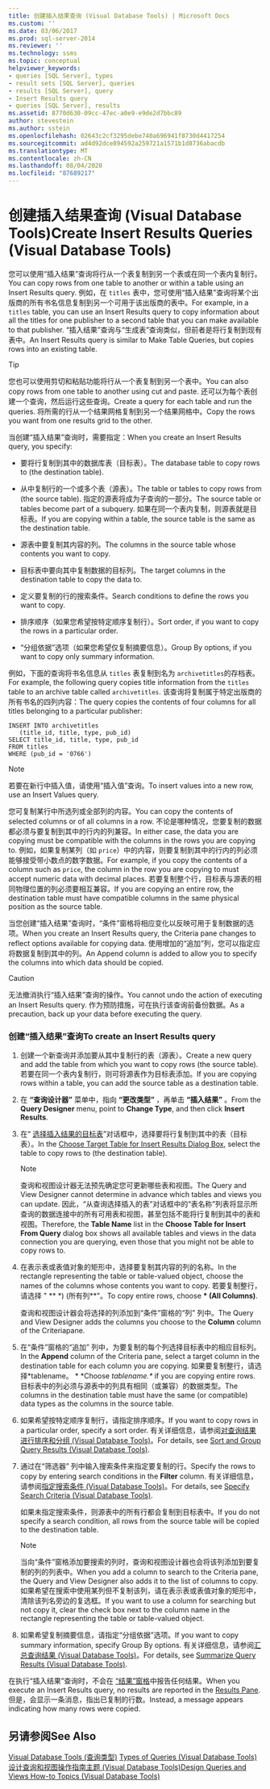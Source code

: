 ```yaml
---
title: 创建插入结果查询 (Visual Database Tools) | Microsoft Docs
ms.custom: ''
ms.date: 03/06/2017
ms.prod: sql-server-2014
ms.reviewer: ''
ms.technology: ssms
ms.topic: conceptual
helpviewer_keywords:
- queries [SQL Server], types
- result sets [SQL Server], queries
- results [SQL Server], query
- Insert Results query
- queries [SQL Server], results
ms.assetid: 8770d630-09cc-47ec-a0e9-e9de2d7bbc89
author: stevestein
ms.author: sstein
ms.openlocfilehash: 02643c2cf3295debe740a696941f8730d4417254
ms.sourcegitcommit: ad4d92dce894592a259721a1571b1d8736abacdb
ms.translationtype: MT
ms.contentlocale: zh-CN
ms.lasthandoff: 08/04/2020
ms.locfileid: "87689217"
---
```

# <a name="create-insert-results-queries-visual-database-tools"></a><span data-ttu-id="c2f93-102">创建插入结果查询 (Visual Database Tools)</span><span class="sxs-lookup"><span data-stu-id="c2f93-102">Create Insert Results Queries (Visual Database Tools)</span></span>
  <span data-ttu-id="c2f93-103">您可以使用“插入结果”查询将行从一个表复制到另一个表或在同一个表内复制行。</span><span class="sxs-lookup"><span data-stu-id="c2f93-103">You can copy rows from one table to another or within a table using an Insert Results query.</span></span> <span data-ttu-id="c2f93-104">例如，在 `titles` 表中，您可使用“插入结果”查询将某个出版商的所有书名信息复制到另一个可用于该出版商的表中。</span><span class="sxs-lookup"><span data-stu-id="c2f93-104">For example, in a `titles` table, you can use an Insert Results query to copy information about all the titles for one publisher to a second table that you can make available to that publisher.</span></span> <span data-ttu-id="c2f93-105">“插入结果”查询与“生成表”查询类似，但前者是将行复制到现有表中。</span><span class="sxs-lookup"><span data-stu-id="c2f93-105">An Insert Results query is similar to Make Table Queries, but copies rows into an existing table.</span></span>  
  
> [!TIP]  
>  <span data-ttu-id="c2f93-106">您也可以使用剪切和粘贴功能将行从一个表复制到另一个表中。</span><span class="sxs-lookup"><span data-stu-id="c2f93-106">You can also copy rows from one table to another using cut and paste.</span></span> <span data-ttu-id="c2f93-107">还可以为每个表创建一个查询，然后运行这些查询。</span><span class="sxs-lookup"><span data-stu-id="c2f93-107">Create a query for each table and run the queries.</span></span> <span data-ttu-id="c2f93-108">将所需的行从一个结果网格复制到另一个结果网格中。</span><span class="sxs-lookup"><span data-stu-id="c2f93-108">Copy the rows you want from one results grid to the other.</span></span>  
  
 <span data-ttu-id="c2f93-109">当创建“插入结果”查询时，需要指定：</span><span class="sxs-lookup"><span data-stu-id="c2f93-109">When you create an Insert Results query, you specify:</span></span>  
  
-   <span data-ttu-id="c2f93-110">要将行复制到其中的数据库表（目标表）。</span><span class="sxs-lookup"><span data-stu-id="c2f93-110">The database table to copy rows to (the destination table).</span></span>  
  
-   <span data-ttu-id="c2f93-111">从中复制行的一个或多个表（源表）。</span><span class="sxs-lookup"><span data-stu-id="c2f93-111">The table or tables to copy rows from (the source table).</span></span> <span data-ttu-id="c2f93-112">指定的源表将成为子查询的一部分。</span><span class="sxs-lookup"><span data-stu-id="c2f93-112">The source table or tables become part of a subquery.</span></span> <span data-ttu-id="c2f93-113">如果在同一个表内复制，则源表就是目标表。</span><span class="sxs-lookup"><span data-stu-id="c2f93-113">If you are copying within a table, the source table is the same as the destination table.</span></span>  
  
-   <span data-ttu-id="c2f93-114">源表中要复制其内容的列。</span><span class="sxs-lookup"><span data-stu-id="c2f93-114">The columns in the source table whose contents you want to copy.</span></span>  
  
-   <span data-ttu-id="c2f93-115">目标表中要向其中复制数据的目标列。</span><span class="sxs-lookup"><span data-stu-id="c2f93-115">The target columns in the destination table to copy the data to.</span></span>  
  
-   <span data-ttu-id="c2f93-116">定义要复制的行的搜索条件。</span><span class="sxs-lookup"><span data-stu-id="c2f93-116">Search conditions to define the rows you want to copy.</span></span>  
  
-   <span data-ttu-id="c2f93-117">排序顺序（如果您希望按特定顺序复制行）。</span><span class="sxs-lookup"><span data-stu-id="c2f93-117">Sort order, if you want to copy the rows in a particular order.</span></span>  
  
-   <span data-ttu-id="c2f93-118">“分组依据”选项（如果您希望仅复制摘要信息）。</span><span class="sxs-lookup"><span data-stu-id="c2f93-118">Group By options, if you want to copy only summary information.</span></span>  
  
 <span data-ttu-id="c2f93-119">例如，下面的查询将书名信息从 `titles` 表复制到名为 `archivetitles`的存档表。</span><span class="sxs-lookup"><span data-stu-id="c2f93-119">For example, the following query copies title information from the `titles` table to an archive table called `archivetitles`.</span></span> <span data-ttu-id="c2f93-120">该查询将复制属于特定出版商的所有书名的四列内容：</span><span class="sxs-lookup"><span data-stu-id="c2f93-120">The query copies the contents of four columns for all titles belonging to a particular publisher:</span></span>  
  
```  
INSERT INTO archivetitles   
   (title_id, title, type, pub_id)  
SELECT title_id, title, type, pub_id  
FROM titles  
WHERE (pub_id = '0766')  
```  
  
> [!NOTE]  
>  <span data-ttu-id="c2f93-121">若要在新行中插入值，请使用“插入值”查询。</span><span class="sxs-lookup"><span data-stu-id="c2f93-121">To insert values into a new row, use an Insert Values query.</span></span>  
  
 <span data-ttu-id="c2f93-122">您可复制某行中所选列或全部列的内容。</span><span class="sxs-lookup"><span data-stu-id="c2f93-122">You can copy the contents of selected columns or of all columns in a row.</span></span> <span data-ttu-id="c2f93-123">不论是哪种情况，您要复制的数据都必须与要复制到其中的行内的列兼容。</span><span class="sxs-lookup"><span data-stu-id="c2f93-123">In either case, the data you are copying must be compatible with the columns in the rows you are copying to.</span></span> <span data-ttu-id="c2f93-124">例如，如果复制某列（如 `price`）中的内容，则要复制到其中的行内的列必须能够接受带小数点的数字数据。</span><span class="sxs-lookup"><span data-stu-id="c2f93-124">For example, if you copy the contents of a column such as `price`, the column in the row you are copying to must accept numeric data with decimal places.</span></span> <span data-ttu-id="c2f93-125">若要复制整个行，目标表与源表的相同物理位置的列必须要相互兼容。</span><span class="sxs-lookup"><span data-stu-id="c2f93-125">If you are copying an entire row, the destination table must have compatible columns in the same physical position as the source table.</span></span>  
  
 <span data-ttu-id="c2f93-126">当您创建“插入结果”查询时，“条件”窗格将相应变化以反映可用于复制数据的选项。</span><span class="sxs-lookup"><span data-stu-id="c2f93-126">When you create an Insert Results query, the Criteria pane changes to reflect options available for copying data.</span></span> <span data-ttu-id="c2f93-127">使用增加的“追加”列，您可以指定应将数据复制到其中的列。</span><span class="sxs-lookup"><span data-stu-id="c2f93-127">An Append column is added to allow you to specify the columns into which data should be copied.</span></span>  
  
> [!CAUTION]  
>  <span data-ttu-id="c2f93-128">无法撤消执行“插入结果”查询的操作。</span><span class="sxs-lookup"><span data-stu-id="c2f93-128">You cannot undo the action of executing an Insert Results query.</span></span> <span data-ttu-id="c2f93-129">作为预防措施，可在执行该查询前备份数据。</span><span class="sxs-lookup"><span data-stu-id="c2f93-129">As a precaution, back up your data before executing the query.</span></span>  
  
### <a name="to-create-an-insert-results-query"></a><span data-ttu-id="c2f93-130">创建“插入结果”查询</span><span class="sxs-lookup"><span data-stu-id="c2f93-130">To create an Insert Results query</span></span>  
  
1.  <span data-ttu-id="c2f93-131">创建一个新查询并添加要从其中复制行的表（源表）。</span><span class="sxs-lookup"><span data-stu-id="c2f93-131">Create a new query and add the table from which you want to copy rows (the source table).</span></span> <span data-ttu-id="c2f93-132">若要在同一个表内复制行，则可将源表作为目标表添加。</span><span class="sxs-lookup"><span data-stu-id="c2f93-132">If you are copying rows within a table, you can add the source table as a destination table.</span></span>  
  
2.  <span data-ttu-id="c2f93-133">在 **“查询设计器”** 菜单中，指向 **“更改类型”** ，再单击 **“插入结果”** 。</span><span class="sxs-lookup"><span data-stu-id="c2f93-133">From the **Query Designer** menu, point to **Change Type**, and then click **Insert Results**.</span></span>  
  
3.  <span data-ttu-id="c2f93-134">在“ [选择插入结果的目标表](visual-database-tools.md)”对话框中，选择要将行复制到其中的表（目标表）。</span><span class="sxs-lookup"><span data-stu-id="c2f93-134">In the [Choose Target Table for Insert Results Dialog Box](visual-database-tools.md), select the table to copy rows to (the destination table).</span></span>  
  
    > [!NOTE]  
    >  <span data-ttu-id="c2f93-135">查询和视图设计器无法预先确定您可更新哪些表和视图。</span><span class="sxs-lookup"><span data-stu-id="c2f93-135">The Query and View Designer cannot determine in advance which tables and views you can update.</span></span> <span data-ttu-id="c2f93-136">因此，“从查询选择插入的表”对话框中的“表名称”列表将显示所查询的数据连接中的所有可用表和视图，甚至包括不能将行复制到其中的表和视图。</span><span class="sxs-lookup"><span data-stu-id="c2f93-136">Therefore, the **Table Name** list in the **Choose Table for Insert From Query** dialog box shows all available tables and views in the data connection you are querying, even those that you might not be able to copy rows to.</span></span>  
  
4.  <span data-ttu-id="c2f93-137">在表示表或表值对象的矩形中，选择要复制其内容的列的名称。</span><span class="sxs-lookup"><span data-stu-id="c2f93-137">In the rectangle representing the table or table-valued object, choose the names of the columns whose contents you want to copy.</span></span> <span data-ttu-id="c2f93-138">若要复制整行，请选择 " \*\* \*)  (所有列\*\*"。</span><span class="sxs-lookup"><span data-stu-id="c2f93-138">To copy entire rows, choose **\* (All Columns)**.</span></span>  
  
     <span data-ttu-id="c2f93-139">查询和视图设计器会将选择的列添加到“条件”窗格的“列”  列中。</span><span class="sxs-lookup"><span data-stu-id="c2f93-139">The Query and View Designer adds the columns you choose to the **Column** column of the Criteriapane.</span></span>  
  
5.  <span data-ttu-id="c2f93-140">在“条件”窗格的“追加”  列中，为要复制的每个列选择目标表中的相应目标列。</span><span class="sxs-lookup"><span data-stu-id="c2f93-140">In the **Append** column of the Criteria pane, select a target column in the destination table for each column you are copying.</span></span> <span data-ttu-id="c2f93-141">如果要复制整行，请选择\*tablename。 \* \*</span><span class="sxs-lookup"><span data-stu-id="c2f93-141">Choose *tablename.\** if you are copying entire rows.</span></span> <span data-ttu-id="c2f93-142">目标表中的列必须与源表中的列具有相同（或兼容）的数据类型。</span><span class="sxs-lookup"><span data-stu-id="c2f93-142">The columns in the destination table must have the same (or compatible) data types as the columns in the source table.</span></span>  
  
6.  <span data-ttu-id="c2f93-143">如果希望按特定顺序复制行，请指定排序顺序。</span><span class="sxs-lookup"><span data-stu-id="c2f93-143">If you want to copy rows in a particular order, specify a sort order.</span></span> <span data-ttu-id="c2f93-144">有关详细信息，请参阅[对查询结果进行排序和分组 (Visual Database Tools)](sort-and-group-query-results-visual-database-tools.md)。</span><span class="sxs-lookup"><span data-stu-id="c2f93-144">For details, see [Sort and Group Query Results &#40;Visual Database Tools&#41;](sort-and-group-query-results-visual-database-tools.md).</span></span>  
  
7.  <span data-ttu-id="c2f93-145">通过在“筛选器”  列中输入搜索条件来指定要复制的行。</span><span class="sxs-lookup"><span data-stu-id="c2f93-145">Specify the rows to copy by entering search conditions in the **Filter** column.</span></span> <span data-ttu-id="c2f93-146">有关详细信息，请参阅[指定搜索条件 (Visual Database Tools)](specify-search-criteria-visual-database-tools.md)。</span><span class="sxs-lookup"><span data-stu-id="c2f93-146">For details, see [Specify Search Criteria &#40;Visual Database Tools&#41;](specify-search-criteria-visual-database-tools.md).</span></span>  
  
     <span data-ttu-id="c2f93-147">如果未指定搜索条件，则源表中的所有行都会复制到目标表中。</span><span class="sxs-lookup"><span data-stu-id="c2f93-147">If you do not specify a search condition, all rows from the source table will be copied to the destination table.</span></span>  
  
    > [!NOTE]  
    >  <span data-ttu-id="c2f93-148">当向“条件”窗格添加要搜索的列时，查询和视图设计器也会将该列添加到要复制的列的列表中。</span><span class="sxs-lookup"><span data-stu-id="c2f93-148">When you add a column to search to the Criteria pane, the Query and View Designer also adds it to the list of columns to copy.</span></span> <span data-ttu-id="c2f93-149">如果希望在搜索中使用某列但不复制该列，请在表示表或表值对象的矩形中，清除该列名旁边的复选框。</span><span class="sxs-lookup"><span data-stu-id="c2f93-149">If you want to use a column for searching but not copy it, clear the check box next to the column name in the rectangle representing the table or table-valued object.</span></span>  
  
8.  <span data-ttu-id="c2f93-150">如果希望复制摘要信息，请指定“分组依据”选项。</span><span class="sxs-lookup"><span data-stu-id="c2f93-150">If you want to copy summary information, specify Group By options.</span></span> <span data-ttu-id="c2f93-151">有关详细信息，请参阅[汇总查询结果 (Visual Database Tools)](summarize-query-results-visual-database-tools.md)。</span><span class="sxs-lookup"><span data-stu-id="c2f93-151">For details, see [Summarize Query Results &#40;Visual Database Tools&#41;](summarize-query-results-visual-database-tools.md).</span></span>  
  
 <span data-ttu-id="c2f93-152">在执行“插入结果”查询时，不会在 [“结果”窗格](results-pane-visual-database-tools.md)中报告任何结果。</span><span class="sxs-lookup"><span data-stu-id="c2f93-152">When you execute an Insert Results query, no results are reported in the [Results Pane](results-pane-visual-database-tools.md).</span></span> <span data-ttu-id="c2f93-153">但是，会显示一条消息，指出已复制的行数。</span><span class="sxs-lookup"><span data-stu-id="c2f93-153">Instead, a message appears indicating how many rows were copied.</span></span>  
  
## <a name="see-also"></a><span data-ttu-id="c2f93-154">另请参阅</span><span class="sxs-lookup"><span data-stu-id="c2f93-154">See Also</span></span>  
 <span data-ttu-id="c2f93-155">[Visual Database Tools &#40;查询类型&#41;](types-of-queries-visual-database-tools.md) </span><span class="sxs-lookup"><span data-stu-id="c2f93-155">[Types of Queries &#40;Visual Database Tools&#41;](types-of-queries-visual-database-tools.md) </span></span>  
 [<span data-ttu-id="c2f93-156">设计查询和视图操作指南主题 (Visual Database Tools)</span><span class="sxs-lookup"><span data-stu-id="c2f93-156">Design Queries and Views How-to Topics &#40;Visual Database Tools&#41;</span></span>](design-queries-and-views-how-to-topics-visual-database-tools.md)  
  
  
